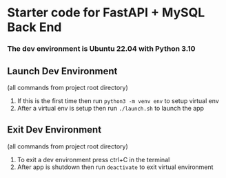 # Starter code for FastAPI + MySQL Back End
### The dev environment is Ubuntu 22.04 with Python 3.10

## Launch Dev Environment
(all commands from project root directory)
1. If this is the first time then run ``` python3 -m venv env ``` to setup virtual env
2. After a virtual env is setup then run ``` ./launch.sh ``` to launch the app

## Exit Dev Environment
(all commands from project root directory)
1. To exit a dev environment press ctrl+C in the terminal
2. After app is shutdown then run ``` deactivate ``` to exit virtual environment